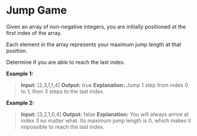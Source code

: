 # Jump Game
Given an array of non-negative integers, you are initially positioned at the first index of the array.

Each element in the array represents your maximum jump length at that position.

Determine if you are able to reach the last index.

**Example 1:**

>**Input:** [2,3,1,1,4]
>**Output:** true
>**Explanation:** Jump 1 step from index 0 to 1, then 3 steps to the last index.

**Example 2:**

>**Input:** [3,2,1,0,4]
>**Output:** false
>**Explanation:** You will always arrive at index 3 no matter what. Its maximum jump length is 0, which makes it impossible to reach the last index.
